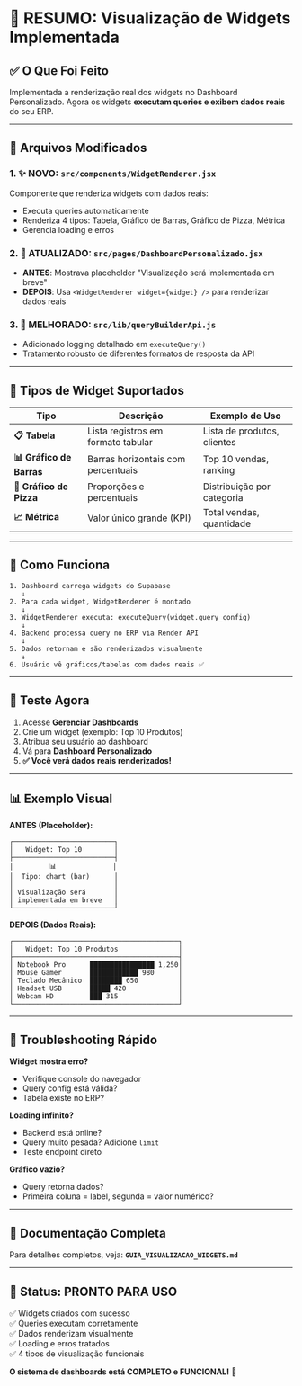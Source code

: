 # 🎯 RESUMO: Visualização de Widgets Implementada

## ✅ O Que Foi Feito

Implementada a renderização real dos widgets no Dashboard Personalizado. Agora os widgets **executam queries e exibem dados reais** do seu ERP.

---

## 📁 Arquivos Modificados

### 1. ✨ **NOVO**: `src/components/WidgetRenderer.jsx`

Componente que renderiza widgets com dados reais:

- Executa queries automaticamente
- Renderiza 4 tipos: Tabela, Gráfico de Barras, Gráfico de Pizza, Métrica
- Gerencia loading e erros

### 2. 🔄 **ATUALIZADO**: `src/pages/DashboardPersonalizado.jsx`

- **ANTES**: Mostrava placeholder "Visualização será implementada em breve"
- **DEPOIS**: Usa `<WidgetRenderer widget={widget} />` para renderizar dados reais

### 3. 🔧 **MELHORADO**: `src/lib/queryBuilderApi.js`

- Adicionado logging detalhado em `executeQuery()`
- Tratamento robusto de diferentes formatos de resposta da API

---

## 🎨 Tipos de Widget Suportados

| Tipo                     | Descrição                          | Exemplo de Uso              |
| ------------------------ | ---------------------------------- | --------------------------- |
| **📋 Tabela**            | Lista registros em formato tabular | Lista de produtos, clientes |
| **📊 Gráfico de Barras** | Barras horizontais com percentuais | Top 10 vendas, ranking      |
| **🥧 Gráfico de Pizza**  | Proporções e percentuais           | Distribuição por categoria  |
| **📈 Métrica**           | Valor único grande (KPI)           | Total vendas, quantidade    |

---

## 🔄 Como Funciona

```
1. Dashboard carrega widgets do Supabase
   ↓
2. Para cada widget, WidgetRenderer é montado
   ↓
3. WidgetRenderer executa: executeQuery(widget.query_config)
   ↓
4. Backend processa query no ERP via Render API
   ↓
5. Dados retornam e são renderizados visualmente
   ↓
6. Usuário vê gráficos/tabelas com dados reais ✅
```

---

## 🧪 Teste Agora

1. Acesse **Gerenciar Dashboards**
2. Crie um widget (exemplo: Top 10 Produtos)
3. Atribua seu usuário ao dashboard
4. Vá para **Dashboard Personalizado**
5. **✅ Você verá dados reais renderizados!**

---

## 📊 Exemplo Visual

**ANTES (Placeholder):**

```
┌─────────────────────────┐
│   Widget: Top 10        │
├─────────────────────────┤
│         📊              │
│  Tipo: chart (bar)      │
│                         │
│ Visualização será       │
│ implementada em breve   │
└─────────────────────────┘
```

**DEPOIS (Dados Reais):**

```
┌─────────────────────────────────────────┐
│   Widget: Top 10 Produtos               │
├─────────────────────────────────────────┤
│ Notebook Pro      ████████████████ 1,250│
│ Mouse Gamer       ████████████ 980      │
│ Teclado Mecânico  ████████ 650          │
│ Headset USB       █████ 420             │
│ Webcam HD         ███ 315               │
└─────────────────────────────────────────┘
```

---

## 🐛 Troubleshooting Rápido

**Widget mostra erro?**

- Verifique console do navegador
- Query config está válida?
- Tabela existe no ERP?

**Loading infinito?**

- Backend está online?
- Query muito pesada? Adicione `limit`
- Teste endpoint direto

**Gráfico vazio?**

- Query retorna dados?
- Primeira coluna = label, segunda = valor numérico?

---

## 📖 Documentação Completa

Para detalhes completos, veja: **`GUIA_VISUALIZACAO_WIDGETS.md`**

---

## 🎉 Status: PRONTO PARA USO

✅ Widgets criados com sucesso  
✅ Queries executam corretamente  
✅ Dados renderizam visualmente  
✅ Loading e erros tratados  
✅ 4 tipos de visualização funcionais

**O sistema de dashboards está COMPLETO e FUNCIONAL!** 🚀
